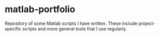 # matlab-portfolio
Repository of some Matlab scripts I have written. These include project-specific scripts and more general tools that I use regularly.

